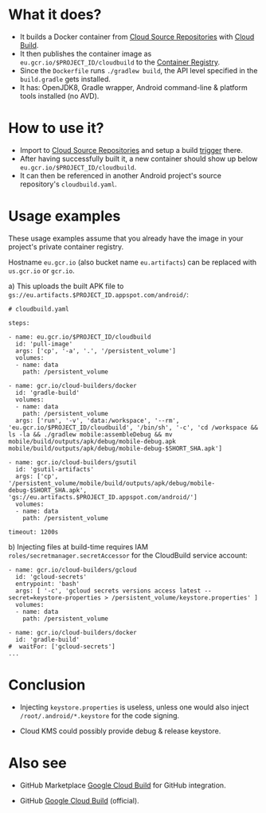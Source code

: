 # What it does?

 - It builds a Docker container from [Cloud Source Repositories](https://cloud.google.com/source-repositories) with [Cloud Build](https://cloud.google.com/source-repositories/docs/integrating-with-cloud-build).
 - It then publishes the container image as `eu.gcr.io/$PROJECT_ID/cloudbuild` to the [Container Registry](https://console.cloud.google.com/gcr/images).
 - Since the `Dockerfile` runs `./gradlew build`, the API level specified in the `build.gradle` gets installed.
 - It has: OpenJDK8, Gradle wrapper, Android command-line & platform tools installed (no AVD).

# How to use it?

 - Import to [Cloud Source Repositories](https://source.cloud.google.com/repo/new) and setup a build [trigger](https://console.cloud.google.com/cloud-build/triggers) there.
 - After having successfully built it, a new container should show up below `eu.gcr.io/$PROJECT_ID/cloudbuild`.
 - It can then be referenced in another Android project's source repository's `cloudbuild.yaml`.

# Usage examples

These usage examples assume that you already have the image in your project's private container registry.

Hostname `eu.gcr.io` (also bucket name `eu.artifacts`) can be replaced with `us.gcr.io` or `gcr.io`.

a) This uploads the built APK file to `gs://eu.artifacts.$PROJECT_ID.appspot.com/android/`:

````
# cloudbuild.yaml

steps:

- name: eu.gcr.io/$PROJECT_ID/cloudbuild
  id: 'pull-image'
  args: ['cp', '-a', '.', '/persistent_volume']
  volumes:
  - name: data
    path: /persistent_volume

- name: gcr.io/cloud-builders/docker
  id: 'gradle-build'
  volumes:
  - name: data
    path: /persistent_volume
  args: ['run', '-v', 'data:/workspace', '--rm', 'eu.gcr.io/$PROJECT_ID/cloudbuild', '/bin/sh', '-c', 'cd /workspace && ls -la && ./gradlew mobile:assembleDebug && mv mobile/build/outputs/apk/debug/mobile-debug.apk mobile/build/outputs/apk/debug/mobile-debug-$SHORT_SHA.apk']

- name: gcr.io/cloud-builders/gsutil
  id: 'gsutil-artifacts'
  args: ['cp', '/persistent_volume/mobile/build/outputs/apk/debug/mobile-debug-$SHORT_SHA.apk', 'gs://eu.artifacts.$PROJECT_ID.appspot.com/android/']
  volumes:
  - name: data
    path: /persistent_volume

timeout: 1200s
````

b) Injecting files at build-time requires IAM `roles/secretmanager.secretAccessor` for the CloudBuild service account:
````
- name: gcr.io/cloud-builders/gcloud
  id: 'gcloud-secrets'
  entrypoint: 'bash'
  args: [ '-c', 'gcloud secrets versions access latest --secret=keystore-properties > /persistent_volume/keystore.properties' ]
  volumes:
  - name: data
    path: /persistent_volume

- name: gcr.io/cloud-builders/docker
  id: 'gradle-build'
#  waitFor: ['gcloud-secrets']
...
````

# Conclusion

- Injecting `keystore.properties` is useless, unless one would also inject `/root/.android/*.keystore` for the code signing.

- Cloud KMS could possibly provide debug & release keystore. 

# Also see

 - GitHub Marketplace [Google Cloud Build](https://github.com/marketplace/google-cloud-build) for GitHub integration.

 - GitHub [Google Cloud Build](https://github.com/GoogleCloudBuild) (official).
